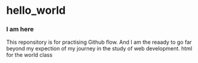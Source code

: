 # hello_world
### I am here
This reponsitory is for practising Github flow. And I am the reaady to go far beyond my expection of  my journey in the study of web development. 
html for the world class 
